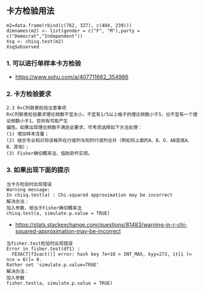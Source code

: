 ## 卡方检验用法
```
m2=data.frame(rbind(c(762, 327), c(484, 239)))
dimnames(m2) <- list(gender = c("F", "M"),party = c("Democrat","Independent"))                 
Xsq <- chisq.test(m2)
Xsq$observed
```


### 1. 可以进行单样本卡方检验
- https://www.sohu.com/a/407711662_354986

### 2. 卡方检验要求
```
2.3 R×C列联表检验注意事项 
R×C列联表检验要求理论频数不宜太小，不宜有1/5以上格子的理论频数小于5，也不宜有一个理论频数小于1，否则有可能产生
偏性。如果出现理论频数不满足此要求，可考虑选择如下方法处理：
(1) 增加样本含量；
(2) 结合专业知识将该格所在行或列与别的行或列合并（例如将上面的A、B、O、AB变成A、B、其他）；
(3) Fisher确切概率法，借助软件实现。
```

### 3. 如果出现下面的提示

```
当卡方检验时出现错误
Warning message:
In chisq.test(a) : Chi-squared approximation may be incorrect
解决办法：
加入参数，相当于Fisher确切概率法
chisq.test(a, simulate.p.value = TRUE)
```
- https://stats.stackexchange.com/questions/81483/warning-in-r-chi-squared-approximation-may-be-incorrect

```
当fisher.test检验时出现错误
Error in fisher.test(df1) : 
  FEXACT[f3xact()] error: hash key 7e+10 > INT_MAX, kyy=273, it[i (= nco = 6)]= 0.
Rather set 'simulate.p.value=TRUE'
解决办法：
加入参数
fisher.test(a, simulate.p.value = TRUE)
```
